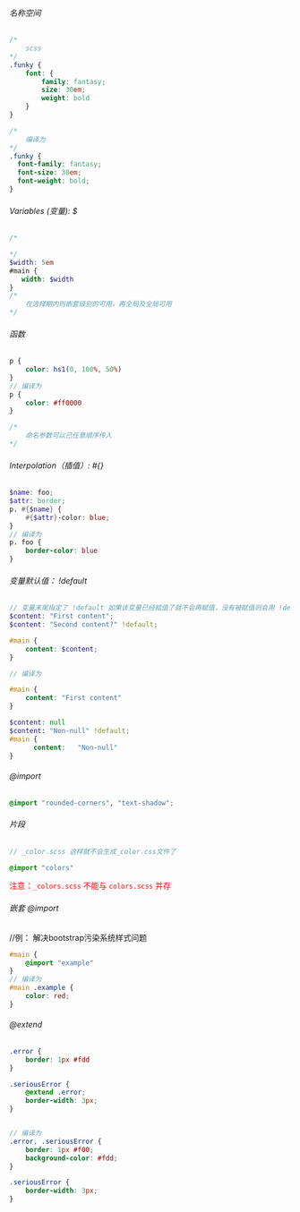 ###### 名称空间

```scss
/*
	scss
*/
.funky {
    font: {
        family: fantasy;
        size: 30em;
        weight: bold
    }
}

/*
	编译为
*/
.funky {
  font-family: fantasy;
  font-size: 30em;
  font-weight: bold;
}
```



###### Variables (变量): $

```scss
/*

*/
$width: 5em
#main {
   width: $width
}
/*
	在选择期内则嵌套级别的可用，再全局及全局可用
*/
```

###### 函数

```scss
p {
    color: hs1(0, 100%, 50%)
}
// 编译为
p {
    color: #ff0000
}

/*
	命名参数可以已任意顺序传入
*/
```



###### Interpolation（插值）: #{}

```scss
$name: foo;
$attr: border;
p. #{$name} {
    #{$attr}-color: blue;     
}
// 编译为
p. foo {
    border-color: blue
}
```

###### 变量默认值： !default

```scss
// 变量末尾指定了 !default 如果该变量已经赋值了就不会再赋值，没有被赋值则会用 !default 指定的值
$content: "First content";
$content: "Second content?" !default;

#main {
    content: $content;
}

// 编译为

#main {
    content: "First content"
}

$content: null
$content: "Non-null" !default;
#main {
      content:   "Non-null"
}
```

###### @import

```scss
@import "rounded-corners", "text-shadow";
```

###### 片段

```scss
// _color.scss 这样就不会生成_color.css文件了

@import "colors"
```

<font color=red>注意：`_colors.scss` 不能与 `colors.scss` 并存</font>

###### 嵌套 @import 

//例： 解决bootstrap污染系统样式问题

```scss
#main {
    @import "example"
}
// 编译为
#main .example {
    color: red;
}
```

###### @extend

```scss
.error {
    border: 1px #fdd
}

.seriousError {
    @extend .error;
    border-width: 3px;
}


// 编译为
.error, .seriousError {
    border: 1px #f00;
    background-color: #fdd;
}

.seriousError {
    border-width: 3px;
}

```

